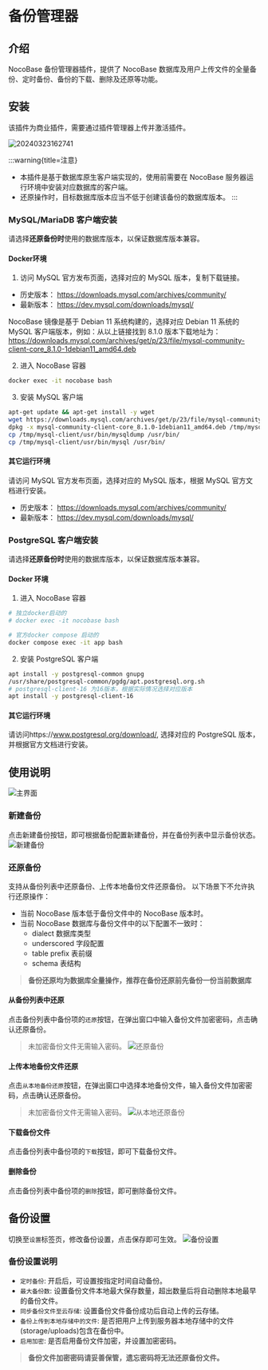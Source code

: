 # 备份管理器

<PluginInfo commercial="true" name="backups"></PluginInfo>

## 介绍

NocoBase 备份管理器插件，提供了 NocoBase 数据库及用户上传文件的全量备份、定时备份、备份的下载、删除及还原等功能。

## 安装

该插件为商业插件，需要通过插件管理器上传并激活插件。

![20240323162741](https://static-docs.nocobase.com/20240323162741.png)

:::warning{title=注意}
- 本插件是基于数据库原生客户端实现的，使用前需要在 NocoBase 服务器运行环境中安装对应数据库的客户端。
- 还原操作时，目标数据库版本应当不低于创建该备份的数据库版本。
:::

### MySQL/MariaDB 客户端安装

请选择<strong>还原备份时</strong>使用的数据库版本，以保证数据库版本兼容。

#### Docker环境

1. 访问 MySQL 官方发布页面，选择对应的 MySQL 版本，复制下载链接。
- 历史版本： https://downloads.mysql.com/archives/community/
- 最新版本： https://dev.mysql.com/downloads/mysql/

NocoBase 镜像是基于 Debian 11 系统构建的，选择对应 Debian 11 系统的 MySQL 客户端版本，例如：从以上链接找到 8.1.0 版本下载地址为：https://downloads.mysql.com/archives/get/p/23/file/mysql-community-client-core_8.1.0-1debian11_amd64.deb

2. 进入 NocoBase 容器
```bash
docker exec -it nocobase bash
```

3. 安装 MySQL 客户端
```bash
apt-get update && apt-get install -y wget
wget https://downloads.mysql.com/archives/get/p/23/file/mysql-community-client-core_8.1.0-1debian11_amd64.deb
dpkg -x mysql-community-client-core_8.1.0-1debian11_amd64.deb /tmp/mysql-client
cp /tmp/mysql-client/usr/bin/mysqldump /usr/bin/
cp /tmp/mysql-client/usr/bin/mysql /usr/bin/
```

#### 其它运行环境

请访问 MySQL 官方发布页面，选择对应的 MySQL 版本，根据 MySQL 官方文档进行安装。
- 历史版本： https://downloads.mysql.com/archives/community/
- 最新版本： https://dev.mysql.com/downloads/mysql/

### PostgreSQL 客户端安装

请选择<strong>还原备份时</strong>使用的数据库版本，以保证数据库版本兼容。

#### Docker 环境

1. 进入 NocoBase 容器

```bash
# 独立docker启动的
# docker exec -it nocobase bash

# 官方docker compose 启动的
docker compose exec -it app bash
```

2. 安装 PostgreSQL 客户端

```bash
apt install -y postgresql-common gnupg
/usr/share/postgresql-common/pgdg/apt.postgresql.org.sh
# postgresql-client-16 为16版本，根据实际情况选择对应版本
apt install -y postgresql-client-16
```

#### 其它运行环境

请访问https://www.postgresql.org/download/, 选择对应的 PostgreSQL 版本，并根据官方文档进行安装。

## 使用说明

![主界面](./static/main-screen.png)

### 新建备份

点击新建备份按钮，即可根据备份配置新建备份，并在备份列表中显示备份状态。
![新建备份](./static/new-backup.png)

### 还原备份

支持从备份列表中还原备份、上传本地备份文件还原备份。
以下场景下不允许执行还原操作：
- 当前 NocoBase 版本低于备份文件中的 NocoBase 版本时。
- 当前 NocoBase 数据库与备份文件中的以下配置不一致时：
  - dialect 数据库类型
  - underscored 字段配置
  - table prefix 表前缀
  - schema 表结构  

> **备份还原均为数据库全量操作，推荐在备份还原前先备份一份当前数据库**

#### 从备份列表中还原

点击备份列表中备份项的`还原`按钮，在弹出窗口中输入备份文件加密密码，点击确认还原备份。
> 未加密备份文件无需输入密码。
![还原备份](./static/restore-backup.png)

#### 上传本地备份文件还原

点击`从本地备份还原`按钮，在弹出窗口中选择本地备份文件，输入备份文件加密密码，点击确认还原备份。
> 未加密备份文件无需输入密码。
![从本地还原备份](./static/restore-from-local.png)

#### 下载备份文件

点击备份列表中备份项的`下载`按钮，即可下载备份文件。

#### 删除备份

点击备份列表中备份项的`删除`按钮，即可删除备份文件。

## 备份设置

切换至`设置`标签页，修改备份设置，点击保存即可生效。
![备份设置](./static/backup-settings.png)

### 备份设置说明

- `定时备份`: 开启后，可设置按指定时间自动备份。
- `最大备份数`: 设置备份文件本地最大保存数量，超出数量后将自动删除本地最早的备份文件。
- `同步备份文件至云存储`: 设置备份文件备份成功后自动上传的云存储。
- `备份上传到本地存储中的文件`: 是否把用户上传到服务器本地存储中的文件(storage/uploads)包含在备份中。
- `启用加密`: 是否启用备份文件加密，并设置加密密码。

> **备份文件加密密码请妥善保管，遗忘密码将无法还原备份文件。**
